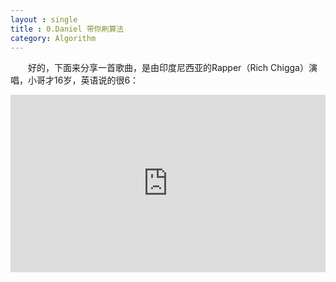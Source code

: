 ```yaml
---
layout : single
title : 0.Daniel 带你刷算法
category: Algorithm
---
```






 &emsp;&emsp;好的，下面来分享一首歌曲，是由印度尼西亚的Rapper（Rich Chigga）演唱，小哥才16岁，英语说的很6：


<div style="max-width:640px; margin:0 auto 10px;" >
<div
style="position: relative;
width:100%;
padding-bottom:56.25%;
height:0;">

<iframe style="position: absolute;top: 0;left: 0;width: 100%;height: 100%;" src="https://www.youtube.com/embed/rzc3_b_KnHc" frameborder="0" allowfullscreen></iframe>
</div>
</div>
